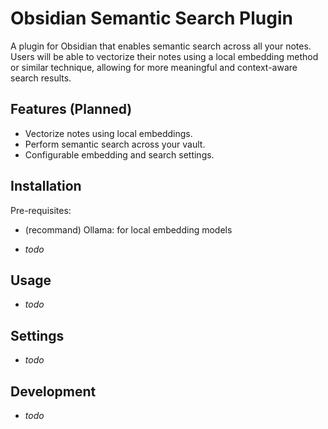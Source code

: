 # Obsidian Semantic Search Plugin

A plugin for Obsidian that enables semantic search across all your notes.  
Users will be able to vectorize their notes using a local embedding method or similar technique, allowing for more meaningful and context-aware search results.

## Features (Planned)

- Vectorize notes using local embeddings.
- Perform semantic search across your vault.
- Configurable embedding and search settings.

## Installation

Pre-requisites:

- (recommand) Ollama: for local embedding models

- *todo*

## Usage

- *todo*

## Settings

- *todo*

## Development

- *todo*
